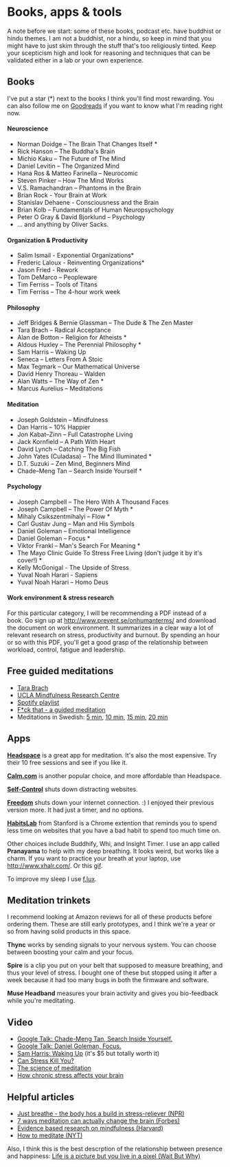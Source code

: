 # Books, apps & tools

A note before we start: some of these books, podcast etc. have buddhist or hindu themes. I am not a buddhist, nor a hindu, so keep in mind that you might have to just skim through the stuff that's too religiously tinted. Keep your scepticism high and look for reasoning and techniques that can be validated either in a lab or your own experience.

## Books
I've put a star (*) next to the books I think you'll find most rewarding. You can also follow me on [Goodreads](https://www.goodreads.com/user/show/5510398-mattis-erngren) if you want to know what I'm reading right now.

####	Neuroscience
-	Norman Doidge – The Brain That Changes Itself *
-	Rick Hanson – The Buddha's Brain
-	Michio Kaku – The Future of The Mind
-	Daniel Levitin – The Organized Mind  
-	Hana Ros & Matteo Farinella – Neurocomic  
-	Steven Pinker – How The Mind Works
- V.S. Ramachandran – Phantoms in the Brain
- Brian Rock - Your Brain at Work
- Stanislav Dehaene - Consciousness and the Brain
- Brian Kolb – Fundamentals of Human Neuropsychology
- Peter O Gray & David Bjorklund – Psychology 
-	... and anything by Oliver Sacks.  

####	Organization & Productivity
-	Salim Ismail - Exponential Organizations*
-	Frederic Laloux - Reinventing Organizations*
-	Jason Fried - Rework
- Tom DeMarco – Peopleware
- Tim Ferriss – Tools of Titans
- Tim Ferriss – The 4-hour work week

####	Philosophy
-	Jeff Bridges & Bernie Glassman – The Dude & The Zen Master
-	Tara Brach – Radical Acceptance
-	Alan de Botton – Religion for Atheists *
-	Aldous Huxley – The Perennial Philosophy *
-	Sam Harris – Waking Up
-	Seneca – Letters From A Stoic
-	Max Tegmark – Our Mathematical Universe
-	David Henry Thoreau – Walden  
-	Alan Watts – The Way of Zen *
-	Marcus Aurelius – Meditations

####	Meditation
-	Joseph Goldstein – Mindfulness
-	Dan Harris – 10% Happier
-	Jon Kabat–Zinn – Full Catastrophe Living
-	Jack Kornfield – A Path With Heart
-	David Lynch – Catching The Big Fish
-	John Yates (Culadasa) – The Mind Illuminated *
-	D.T. Suzuki – Zen Mind, Beginners Mind
-	Chade–Meng Tan – Search Inside Yourself *

####	Psychology
-	Joseph Campbell – The Hero With A Thousand Faces
-	Joseph Campbell – The Power Of Myth *
-	Mihaly Csikszentmihalyi – Flow *
-	Carl Gustav Jung – Man and His Symbols
-	Daniel Goleman – Emotional Intelligence
-	Daniel Goleman – Focus *
-	Viktor Frankl – Man's Search For Meaning *
- The Mayo Clinic Guide To Stress Free Living (don't judge it by it's cover!) *
- Kelly McGonigal - The Upside of Stress
-	Yuval Noah Harari - Sapiens
- Yuval Noah Harari – Homo Deus

#### Work environment & stress research
For this particular category, I will be recommending a PDF instead of a book. Go sign up at http://www.prevent.se/onhumanterms/ and download the document on work environment. It summarizes in a clear way a lot of relevant research on stress, productivity and burnout. By spending an hour or so with this PDF, you'll get a good grasp of the relationship between workload, control, fatigue and leadership.

## Free guided meditations
- [Tara Brach](https://www.tarabrach.com/guided-meditations/)
- [UCLA Mindfulness Research Centre](http://marc.ucla.edu/body.cfm?id=22)
- [Spotify playlist](https://open.spotify.com/user/spotify/playlist/7BI8kVITNyvDtW4x7lf3qq)
- [F*ck that - a guided meditation](http://www.funnyordie.com/videos/c6d6848516/f-ck-that-a-guided-meditation?_cc=__d___&_ccid=b04c755435eebf23)
- Meditations in Swedish: [5 min](http://www.lightly.io/files/guided-5min-swedish.m4a), [10 min](http://www.lightly.io/files/guided-10min-swedish.m4a), [15 min](http://www.lightly.io/files/guided-15min-swedish.m4a), [20 min](http://www.lightly.io/files/guided-20min-swedish.m4a)

## Apps
[**Headspace**](http://www.headspace.com) is a great app for meditation. It's also the most expensive. Try their 10 free sessions and see if you like it.

[**Calm.com**](http://www.calm.com) is another popular choice, and more affordable than Headspace.

[**Self-Control**](https://selfcontrolapp.com/) shuts down distracting websites. 

[**Freedom**](https://freedom.to/) shuts down your internet connection. :) I enjoyed their previous version more. It had just a timer, and no options. 

[**HabitsLab**](https://habitlab.stanford.edu/) from Stanford is a Chrome extention that reminds you to spend less time on websites that you have a bad habit to spend too much time on.

Other choices include Buddhify, Whi, and Insight Timer. I use an app called **Pranayama** to help with my deep breathing. It looks weird, but works like a charm. If you want to practice your breath at your laptop, use http://www.xhalr.com/. Or this [gif](https://giphy.com/gifs/help-satisfying-breathe-krP2NRkLqnKEg).

To improve my sleep I use [f.lux](https://justgetflux.com/).

## Meditation trinkets
I recommend looking at Amazon reviews for all of these products before ordering them. These are still early prototypes, and I think we're a year or so from having solid products in this space.

**Thync** works by sending signals to your nervous system. You can choose between boosting your calm and your focus.

**Spire** is a clip you put on your belt that supposed to measure breathing, and thus your level of stress. I bought one of these but stopped using it after a week because it had too many bugs in both the firmware and software.

**Muse Headband** measures your brain activity and gives you bio-feedback while you're meditating.

## Video
- [Google Talk: Chade-Meng Tan, Search Inside Yourself.](https://www.youtube.com/watch?v=r8fcqrNO7so)
- [Google Talk: Daniel Goleman, Focus.](https://www.youtube.com/watch?v=b9yRmpcXKjY)
- [Sam Harris: Waking Up](https://vimeo.com/ondemand/wakingup/115712819) (it's $5 but totally worth it)
- [Can Stress Kill You?](https://www.youtube.com/watch?v=vzrjEP5MOT4)
- [The science of meditation](https://www.youtube.com/watch?v=Aw71zanwMnY)
- [How chronic stress affects your brain](https://www.facebook.com/TEDEducation/videos/1127655593914312/)

## Helpful articles
- [Just breathe - the body hos a build in stress-reliever (NPR)](http://www.npr.org/2010/12/06/131734718/just-breathe-body-has-a-built-in-stress-reliever)
- [7 ways meditation can actually change the brain (Forbes)](http://www.forbes.com/sites/alicegwalton/2015/02/09/7-ways-meditation-can-actually-change-the-brain/)
- [Evidence based research on mindfulness (Harvard)](http://evp.harvard.edu/book/where-can-i-find-evidence-based-research-mindfulness)
- [How to meditate (NYT)](http://www.nytimes.com/well/guides/how-to-meditate?emc=edit_ne_20160908&nl=evening-briefing&nlid=72964445&te=1)

Also, I think this is the best descrption of the relationship between presence and happiness: [Life is a picture but you live in a pixel (Wait But Why)](http://waitbutwhy.com/2013/11/life-is-picture-but-you-live-in-pixel.html)
